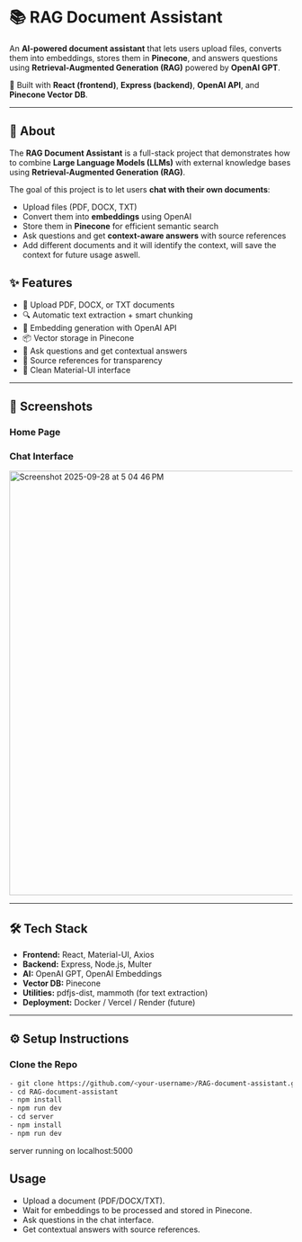 # 📚 RAG Document Assistant

An **AI-powered document assistant** that lets users upload files, converts them into embeddings, stores them in **Pinecone**, and answers questions using **Retrieval-Augmented Generation (RAG)** powered by **OpenAI GPT**.  

🚀 Built with **React (frontend)**, **Express (backend)**, **OpenAI API**, and **Pinecone Vector DB**.

---
## 📖 About

The **RAG Document Assistant** is a full-stack project that demonstrates how to combine **Large Language Models (LLMs)** with external knowledge bases using **Retrieval-Augmented Generation (RAG)**.  

The goal of this project is to let users **chat with their own documents**:  
- Upload files (PDF, DOCX, TXT)  
- Convert them into **embeddings** using OpenAI  
- Store them in **Pinecone** for efficient semantic search  
- Ask questions and get **context-aware answers** with source references
- Add different documents and it will identify the context, will save the context for future usage aswell.

## ✨ Features
- 📂 Upload PDF, DOCX, or TXT documents
- 🔍 Automatic text extraction + smart chunking
- 🧠 Embedding generation with OpenAI API
- 📦 Vector storage in Pinecone
- 💬 Ask questions and get contextual answers
- 📑 Source references for transparency
- 🎨 Clean Material-UI interface


---

## 📸 Screenshots

### Home Page

### Chat Interface
<img width="1478" height="755" alt="Screenshot 2025-09-28 at 5 04 46 PM" src="https://github.com/user-attachments/assets/14b9d9cc-c9af-464e-a39c-636f7bf491a8" />

---

## 🛠️ Tech Stack
- **Frontend:** React, Material-UI, Axios
- **Backend:** Express, Node.js, Multer
- **AI:** OpenAI GPT, OpenAI Embeddings
- **Vector DB:** Pinecone
- **Utilities:** pdfjs-dist, mammoth (for text extraction)
- **Deployment:** Docker / Vercel / Render (future)

---

## ⚙️ Setup Instructions

### Clone the Repo
```bash
- git clone https://github.com/<your-username>/RAG-document-assistant.git
- cd RAG-document-assistant
- npm install
- npm run dev
- cd server
- npm install
- npm run dev
```

server running on localhost:5000

## Usage
 - Upload a document (PDF/DOCX/TXT).
 - Wait for embeddings to be processed and stored in Pinecone.
 - Ask questions in the chat interface.
 - Get contextual answers with source references.
 

